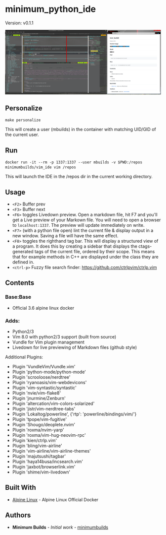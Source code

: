 # minimum_python_ide

Version: v0.1.1

![Vim Python IDE][logo]

[logo]: /images/python_ide_full.png 

## Personalize

	make personalize

This will create a user (mbuilds) in the container with matching UID/GID of the current user.  

## Run
	docker run -it --rm -p 1337:1337 --user mbuilds -v $PWD:/repos minimumbuilds/vim_ide vim /repos


This will launch the IDE in the /repos dir in the current working directory. 

## Usage

- ``<F2>`` Buffer prev 
- ``<F3>`` Buffer next 
- ``<F6>`` toggles Livedown preview.   Open a markdown file, hit F7 and you'll get a Live preview of your Markown file. You will need to open a browser to ``localhost:1337``.  The preview will update immediately on write.
- ``<F7>`` (with a python file open) lint the current file & display output in a new window.  Saving a file will have the same effect.
- ``<F8>`` toggles the righthand tag bar.  This will display a structured view of a program.  It does this by creating a sidebar that displays the ctags-generated tags of the current file, ordered by their scope. This means that for example methods in C++ are displayed under the class they are defined in.
- ``<ctrl-p>`` Fuzzy file search finder: https://github.com/ctrlpvim/ctrlp.vim
 
## Contents

### Base:Base
- Official 3.6 alpine linux docker

### Adds:
- Python2/3
- Vim 8.0 with python2/3 support (built from source)
- Vundle for Vim plugin management
- Livedown for live previewing of Markdown files (github style) 

Additional Plugins:

- Plugin 'VundleVim/Vundle.vim'
- Plugin 'python-mode/python-mode'
- Plugin 'scrooloose/nerdtree'
- Plugin 'ryanoasis/vim-webdevicons'
- Plugin 'vim-syntastic/syntastic'
- Plugin 'nvie/vim-flake8'
- Plugin 'jnurmine/Zenburn'
- Plugin 'altercation/vim-colors-solarized'
- Plugin 'jistr/vim-nerdtree-tabs'
- Plugin 'Lokaltog/powerline', {'rtp': 'powerline/bindings/vim/'}
- Plugin 'tpope/vim-fugitive'
- Plugin 'Shougo/deoplete.nvim'
- Plugin 'roxma/nvim-yarp'
- Plugin 'roxma/vim-hug-neovim-rpc'
- Plugin 'kien/ctrlp.vim'
- Plugin 'bling/vim-airline'
- Plugin 'vim-airline/vim-airline-themes'
- Plugin 'majutsushi/tagbar'
- Plugin 'haya14busa/incsearch.vim'
- Plugin 'jaxbot/browserlink.vim'
- Plugin 'shime/vim-livedown'

## Built With

* [Alpine Linux](https://hub.docker.com/_/alpine/) - Alpine Linux Official Docker

## Authors

* **Minimum Builds** - *Initial work* - [minimumbuilds](https://github.com/minimumbuilds)
